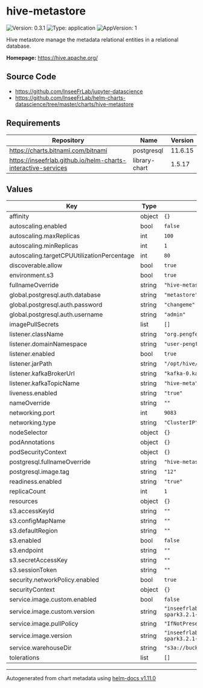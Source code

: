 # hive-metastore

![Version: 0.3.1](https://img.shields.io/badge/Version-0.3.1-informational?style=flat-square) ![Type: application](https://img.shields.io/badge/Type-application-informational?style=flat-square) ![AppVersion: 1](https://img.shields.io/badge/AppVersion-1-informational?style=flat-square)

Hive metastore manage the metadata relational entities  in a relational database.

**Homepage:** <https://hive.apache.org/>

## Source Code

* <https://github.com/InseeFrLab/jupyter-datascience>
* <https://github.com/InseeFrLab/helm-charts-datascience/tree/master/charts/hive-metastore>

## Requirements

| Repository | Name | Version |
|------------|------|---------|
| https://charts.bitnami.com/bitnami | postgresql | 11.6.15 |
| https://inseefrlab.github.io/helm-charts-interactive-services | library-chart | 1.5.17 |

## Values

| Key | Type | Default | Description |
|-----|------|---------|-------------|
| affinity | object | `{}` |  |
| autoscaling.enabled | bool | `false` |  |
| autoscaling.maxReplicas | int | `100` |  |
| autoscaling.minReplicas | int | `1` |  |
| autoscaling.targetCPUUtilizationPercentage | int | `80` |  |
| discoverable.allow | bool | `true` |  |
| environment.s3 | bool | `true` |  |
| fullnameOverride | string | `"hive-metastore"` |  |
| global.postgresql.auth.database | string | `"metastore"` |  |
| global.postgresql.auth.password | string | `"changeme"` |  |
| global.postgresql.auth.username | string | `"admin"` |  |
| imagePullSecrets | list | `[]` |  |
| listener.className | string | `"org.pengfei.hive.listener.CustomHiveListener"` |  |
| listener.domainNamespace | string | `"user-pengfei"` |  |
| listener.enabled | bool | `true` |  |
| listener.jarPath | string | `"/opt/hive/lib/hive-listener.jar"` |  |
| listener.kafkaBrokerUrl | string | `"kafka-0.kafka-headless:9092"` |  |
| listener.kafkaTopicName | string | `"hive-meta"` |  |
| liveness.enabled | string | `"true"` |  |
| nameOverride | string | `""` |  |
| networking.port | int | `9083` |  |
| networking.type | string | `"ClusterIP"` |  |
| nodeSelector | object | `{}` |  |
| podAnnotations | object | `{}` |  |
| podSecurityContext | object | `{}` |  |
| postgresql.fullnameOverride | string | `"hive-metastore-db"` |  |
| postgresql.image.tag | string | `"12"` |  |
| readiness.enabled | string | `"true"` |  |
| replicaCount | int | `1` |  |
| resources | object | `{}` |  |
| s3.accessKeyId | string | `""` |  |
| s3.configMapName | string | `""` |  |
| s3.defaultRegion | string | `""` |  |
| s3.enabled | bool | `false` |  |
| s3.endpoint | string | `""` |  |
| s3.secretAccessKey | string | `""` |  |
| s3.sessionToken | string | `""` |  |
| security.networkPolicy.enabled | bool | `true` |  |
| securityContext | object | `{}` |  |
| service.image.custom.enabled | bool | `false` |  |
| service.image.custom.version | string | `"inseefrlab/jupyter-datascience:py3.9.12-spark3.2.1-v0.0.2"` |  |
| service.image.pullPolicy | string | `"IfNotPresent"` |  |
| service.image.version | string | `"inseefrlab/jupyter-datascience:py3.9.12-spark3.2.1-v0.0.2"` |  |
| service.warehouseDir | string | `"s3a://bucket/hive-warehouse"` |  |
| tolerations | list | `[]` |  |

----------------------------------------------
Autogenerated from chart metadata using [helm-docs v1.11.0](https://github.com/norwoodj/helm-docs/releases/v1.11.0)
